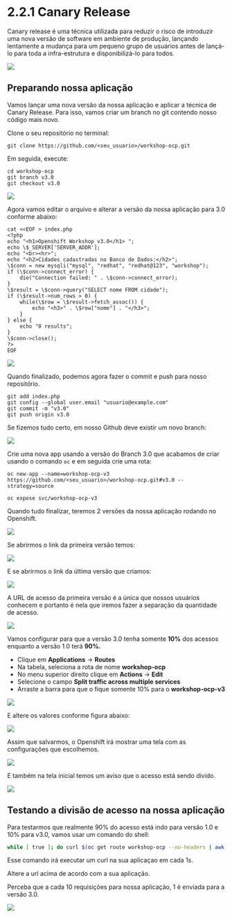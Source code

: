 # 2.2.1 Canary Release

Canary release é uma técnica utilizada para reduzir o risco de introduzir uma nova versão de software em ambiente de produção, lançando lentamente a mudança para um pequeno grupo de usuários antes de lançá-lo para toda a infra-estrutura e disponibilizá-lo para todos.

![](https://raw.githubusercontent.com/guaxinim/test-drive-openshift/master/gitbook/assets/canary-release-2%20%281%29.png)

## Preparando nossa aplicação

Vamos lançar uma nova versão da nossa aplicação e aplicar a técnica de Canary Release. Para isso, vamos criar um branch no git contendo nosso código mais novo.

Clone o seu repositório no terminal:

```text
git clone https://github.com/<seu_usuario>/workshop-ocp.git
```

Em seguida, execute:

```text
cd workshop-ocp
git branch v3.0
git checkout v3.0
```

![](https://raw.githubusercontent.com/guaxinim/test-drive-openshift/master/gitbook/assets/git-branch%20%281%29.gif)

Agora vamos editar o arquivo e alterar a versão da nossa aplicação para 3.0 conforme abaixo:

```text
cat <<EOF > index.php
<?php
echo "<h1>Openshift Workshop v3.0</h1> ";
echo \$_SERVER['SERVER_ADDR'];
echo "<br><hr>";
echo "<h2>Cidades cadastradas no Banco de Dados:</h2>";
\$conn = new mysqli("mysql", "redhat", "redhat@123", "workshop");
if (\$conn->connect_error) {
    die("Connection failed: " . \$conn->connect_error);
}
\$result = \$conn->query("SELECT nome FROM cidade");
if (\$result->num_rows > 0) {
    while(\$row = \$result->fetch_assoc()) {
        echo "<h3>" . \$row["nome"] . "</h3>";
    }
} else {
    echo "0 results";
}
\$conn->close();
?>
EOF
```

![](https://raw.githubusercontent.com/guaxinim/test-drive-openshift/master/gitbook/assets/change-version%20%281%29.gif)

Quando finalizado, podemos agora fazer o commit e push para nosso repositório.

```text
git add index.php
git config --global user.email "usuario@example.com"
git commit -m "v3.0"
git push origin v3.0
```

Se fizemos tudo certo, em nosso Github deve existir um novo branch:

![](https://raw.githubusercontent.com/guaxinim/test-drive-openshift/master/gitbook/assets/show-branch%20%281%29.gif)

Crie uma nova app usando a versão do Branch 3.0 que acabamos de criar usando o comando `oc` e em seguida crie uma rota:

```
oc new-app --name=workshop-ocp-v3 https://github.com/<seu_usuario>/workshop-ocp.git#v3.0 --strategy=source
```

```
oc expose svc/workshop-ocp-v3
```

Quando tudo finalizar, teremos 2 versões da nossa aplicação rodando no Openshift.

![](https://raw.githubusercontent.com/guaxinim/test-drive-openshift/master/gitbook/assets/selection_048%20%281%29.png)

Se abrirmos o link da primeira versão temos:

![](https://raw.githubusercontent.com/guaxinim/test-drive-openshift/master/gitbook/assets/selection_049.png)

E se abrirmos o link da última versão que criamos:

![](https://raw.githubusercontent.com/guaxinim/test-drive-openshift/master/gitbook/assets/selection_050.png)

A URL de acesso da primeira versão é a única que nossos usuários conhecem e portanto é nela que iremos fazer a separação da quantidade de acesso.

![](https://raw.githubusercontent.com/guaxinim/test-drive-openshift/master/gitbook/assets/selection_051%20%281%29.png)

Vamos configurar para que a versão 3.0 tenha somente **10%** dos acessos enquanto a versão 1.0 terá **90%.**

* Clique em **Applications** -&gt; **Routes**
* Na tabela, seleciona a rota de nome **workshop-ocp**
* No menu superior direito clique em **Actions** -&gt; **Edit**
* Selecione o campo **Split traffic across multiple services**
* Arraste a barra para que o fique somente 10% para o **workshop-ocp-v3**

![](https://raw.githubusercontent.com/guaxinim/test-drive-openshift/master/gitbook/assets/select-route%20%281%29.gif)

E altere os valores conforme figura abaixo:

![](https://raw.githubusercontent.com/guaxinim/test-drive-openshift/master/gitbook/assets/selection_052.png)

Assim que salvarmos, o Openshift irá mostrar uma tela com as configurações que escolhemos.

![](https://raw.githubusercontent.com/guaxinim/test-drive-openshift/master/gitbook/assets/selection_053.png)

E também na tela inicial temos um aviso que o acesso está sendo divido.

![](https://raw.githubusercontent.com/guaxinim/test-drive-openshift/master/gitbook/assets/selection_054%20%281%29.png)

## Testando a divisão de acesso na nossa aplicação

Para testarmos que realmente 90% do acesso está indo para versão 1.0 e 10% para v3.0, vamos usar um comando do shell:

```bash
while [ true ]; do curl $(oc get route workshop-ocp --no-headers | awk '{print $2"/"}'); sleep 1.3; echo; done
```

Esse comando irá executar um curl na sua aplicaçao em cada 1s.

Altere a url acima de acordo com a sua aplicação.

Perceba que a cada 10 requisições para nossa aplicação, 1 é enviada para a versão 3.0.

![](https://raw.githubusercontent.com/guaxinim/test-drive-openshift/master/gitbook/assets/selection_055.png)

